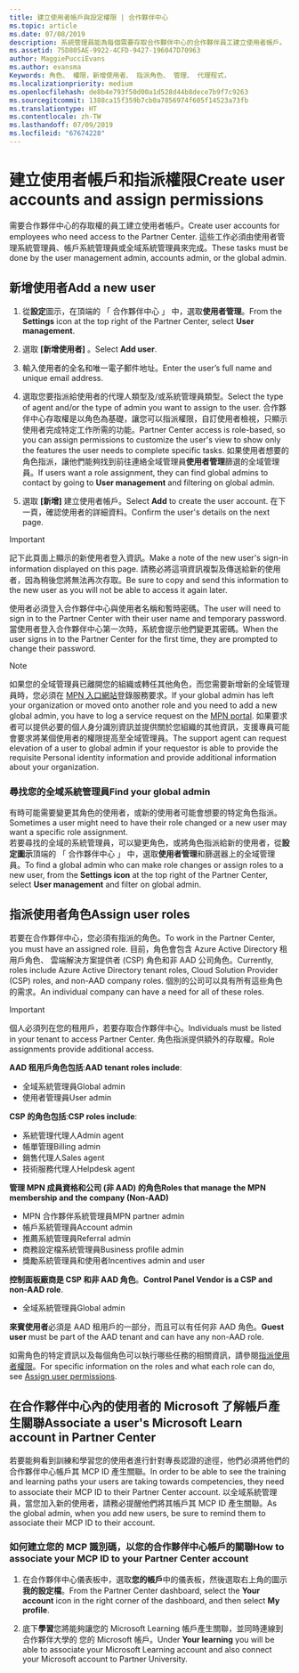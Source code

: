 ```yaml
---
title: 建立使用者帳戶與設定權限 | 合作夥伴中心
ms.topic: article
ms.date: 07/08/2019
description: 系統管理員能為每個需要存取合作夥伴中心的合作夥伴員工建立使用者帳戶。
ms.assetid: 75D805AE-9922-4CFD-9427-196047D70963
author: MaggiePucciEvans
ms.author: evansma
Keywords: 角色、 權限，新增使用者、 指派角色、 管理、 代理程式，
ms.localizationpriority: medium
ms.openlocfilehash: de8b4e793f50d00a1d528d44b8dece7b9f7c9263
ms.sourcegitcommit: 1388ca15f359b7cb0a7856974f605f14523a73fb
ms.translationtype: HT
ms.contentlocale: zh-TW
ms.lasthandoff: 07/09/2019
ms.locfileid: "67674228"
---
```

# <a name="create-user-accounts-and-assign-permissions"></a><span data-ttu-id="11570-104">建立使用者帳戶和指派權限</span><span class="sxs-lookup"><span data-stu-id="11570-104">Create user accounts and assign permissions</span></span>

<span data-ttu-id="11570-105">需要合作夥伴中心的存取權的員工建立使用者帳戶。</span><span class="sxs-lookup"><span data-stu-id="11570-105">Create user accounts for employees who need access to the Partner Center.</span></span> <span data-ttu-id="11570-106">這些工作必須由使用者管理系統管理員、帳戶系統管理員或全域系統管理員來完成。</span><span class="sxs-lookup"><span data-stu-id="11570-106">These tasks must be done by the user management admin, accounts admin, or the global admin.</span></span> 


## <a name="add-a-new-user"></a><span data-ttu-id="11570-107">新增使用者</span><span class="sxs-lookup"><span data-stu-id="11570-107">Add a new user</span></span>

1. <span data-ttu-id="11570-108">從**設定**圖示，在頂端的 「 合作夥伴中心 」 中，選取**使用者管理**。</span><span class="sxs-lookup"><span data-stu-id="11570-108">From the **Settings** icon at the top right of the Partner Center, select **User management**.</span></span>

2.  <span data-ttu-id="11570-109">選取 **\[新增使用者\]** 。</span><span class="sxs-lookup"><span data-stu-id="11570-109">Select **Add user**.</span></span>

3.  <span data-ttu-id="11570-110">輸入使用者的全名和唯一電子郵件地址。</span><span class="sxs-lookup"><span data-stu-id="11570-110">Enter the user’s full name and unique email address.</span></span>

4.  <span data-ttu-id="11570-111">選取您要指派給使用者的代理人類型及/或系統管理員類型。</span><span class="sxs-lookup"><span data-stu-id="11570-111">Select the type of agent and/or the type of admin you want to assign to the user.</span></span> <span data-ttu-id="11570-112">合作夥伴中心存取權是以角色為基礎，讓您可以指派權限，自訂使用者檢視，只顯示使用者完成特定工作所需的功能。</span><span class="sxs-lookup"><span data-stu-id="11570-112">Partner Center access is role-based, so you can assign permissions to customize the user's view to show only the features the user needs to complete specific tasks.</span></span>  <span data-ttu-id="11570-113">如果使用者想要的角色指派，讓他們能夠找到前往連絡全域管理員**使用者管理**篩選的全域管理員。</span><span class="sxs-lookup"><span data-stu-id="11570-113">If users want a role assignment, they can find global admins to contact by going to **User management** and filtering on global admin.</span></span>

5.  <span data-ttu-id="11570-114">選取 **\[新增\]** 建立使用者帳戶。</span><span class="sxs-lookup"><span data-stu-id="11570-114">Select **Add** to create the user account.</span></span> <span data-ttu-id="11570-115">在下一頁，確認使用者的詳細資料。</span><span class="sxs-lookup"><span data-stu-id="11570-115">Confirm the user's details on the next page.</span></span>

> [!IMPORTANT]  
> <span data-ttu-id="11570-116">記下此頁面上顯示的新使用者登入資訊。</span><span class="sxs-lookup"><span data-stu-id="11570-116">Make a note of the new user's sign-in information displayed on this page.</span></span> <span data-ttu-id="11570-117">請務必將這項資訊複製及傳送給新的使用者，因為稍後您將無法再次存取。</span><span class="sxs-lookup"><span data-stu-id="11570-117">Be sure to copy and send this information to the new user as you will not be able to access it again later.</span></span> 

<span data-ttu-id="11570-118">使用者必須登入合作夥伴中心與使用者名稱和暫時密碼。</span><span class="sxs-lookup"><span data-stu-id="11570-118">The user will need to sign in to the Partner Center with their user name and temporary password.</span></span> <span data-ttu-id="11570-119">當使用者登入合作夥伴中心第一次時，系統會提示他們變更其密碼。</span><span class="sxs-lookup"><span data-stu-id="11570-119">When the user signs in to the Partner Center for the first time, they are prompted to change their password.</span></span> 

> [!NOTE]  
>  <span data-ttu-id="11570-120">如果您的全域管理員已離開您的組織或轉任其他角色，而您需要新增新的全域管理員時，您必須在 [MPN 入口網站](https://partner.microsoft.com/support)登錄服務要求。</span><span class="sxs-lookup"><span data-stu-id="11570-120">If your global admin has left your organization or moved onto another role and you need to add a new global admin, you have to log a service request on the [MPN portal](https://partner.microsoft.com/support).</span></span> <span data-ttu-id="11570-121">如果要求者可以提供必要的個人身分識別資訊並提供關於您組織的其他資訊，支援專員可能會要求將某個使用者的權限提高至全域管理員。</span><span class="sxs-lookup"><span data-stu-id="11570-121">The support agent can request elevation of a user to global admin if your requestor is able to provide the requisite Personal identity information and provide additional information about your organization.</span></span>

### <a name="find-your-global-admin"></a><span data-ttu-id="11570-122">尋找您的全域系統管理員</span><span class="sxs-lookup"><span data-stu-id="11570-122">Find your global admin</span></span>

<span data-ttu-id="11570-123">有時可能需要變更其角色的使用者，或新的使用者可能會想要的特定角色指派。</span><span class="sxs-lookup"><span data-stu-id="11570-123">Sometimes a user might need to have their role changed or a new user may want a specific role assignment.</span></span>  
<span data-ttu-id="11570-124">若要尋找的全域的系統管理員，可以變更角色，或將角色指派給新的使用者，從**設定圖示**頂端的 「 合作夥伴中心 」 中，選取**使用者管理**和篩選器上的全域管理員。</span><span class="sxs-lookup"><span data-stu-id="11570-124">To find a global admin who can make role changes or assign roles to a new user, from the **Settings icon** at the top right of the Partner Center, select **User management** and filter on global admin.</span></span> 

## <a name="assign-user-roles"></a><span data-ttu-id="11570-125">指派使用者角色</span><span class="sxs-lookup"><span data-stu-id="11570-125">Assign user roles</span></span>

<span data-ttu-id="11570-126">若要在合作夥伴中心，您必須有指派的角色。</span><span class="sxs-lookup"><span data-stu-id="11570-126">To work in the Partner Center, you must have an assigned role.</span></span>  <span data-ttu-id="11570-127">目前，角色會包含 Azure Active Directory 租用戶角色、 雲端解決方案提供者 (CSP) 角色和非 AAD 公司角色。</span><span class="sxs-lookup"><span data-stu-id="11570-127">Currently, roles include Azure Active Directory tenant roles, Cloud Solution Provider (CSP) roles, and non-AAD company roles.</span></span> <span data-ttu-id="11570-128">個別的公司可以具有所有這些角色的需求。</span><span class="sxs-lookup"><span data-stu-id="11570-128">An individual company can have a need for all of these roles.</span></span>

>[!Important]
><span data-ttu-id="11570-129">個人必須列在您的租用戶，若要存取合作夥伴中心。</span><span class="sxs-lookup"><span data-stu-id="11570-129">Individuals must be listed in your tenant to access Partner Center.</span></span> <span data-ttu-id="11570-130">角色指派提供額外的存取權。</span><span class="sxs-lookup"><span data-stu-id="11570-130">Role assignments provide additional access.</span></span>


<span data-ttu-id="11570-131">**AAD 租用戶角色包括**:</span><span class="sxs-lookup"><span data-stu-id="11570-131">**AAD tenant roles include**:</span></span>
- <span data-ttu-id="11570-132">全域系統管理員</span><span class="sxs-lookup"><span data-stu-id="11570-132">Global admin</span></span>
- <span data-ttu-id="11570-133">使用者管理員</span><span class="sxs-lookup"><span data-stu-id="11570-133">User admin</span></span>

<span data-ttu-id="11570-134">**CSP 的角色包括**:</span><span class="sxs-lookup"><span data-stu-id="11570-134">**CSP roles include**:</span></span>
- <span data-ttu-id="11570-135">系統管理代理人</span><span class="sxs-lookup"><span data-stu-id="11570-135">Admin agent</span></span>
- <span data-ttu-id="11570-136">帳單管理</span><span class="sxs-lookup"><span data-stu-id="11570-136">Billing admin</span></span>
- <span data-ttu-id="11570-137">銷售代理人</span><span class="sxs-lookup"><span data-stu-id="11570-137">Sales agent</span></span>
- <span data-ttu-id="11570-138">技術服務代理人</span><span class="sxs-lookup"><span data-stu-id="11570-138">Helpdesk agent</span></span>

<span data-ttu-id="11570-139">**管理 MPN 成員資格和公司 (非 AAD) 的角色**</span><span class="sxs-lookup"><span data-stu-id="11570-139">**Roles that manage the MPN membership and the company (Non-AAD)**</span></span>
- <span data-ttu-id="11570-140">MPN 合作夥伴系統管理員</span><span class="sxs-lookup"><span data-stu-id="11570-140">MPN partner admin</span></span>
- <span data-ttu-id="11570-141">帳戶系統管理員</span><span class="sxs-lookup"><span data-stu-id="11570-141">Account admin</span></span>
- <span data-ttu-id="11570-142">推薦系統管理員</span><span class="sxs-lookup"><span data-stu-id="11570-142">Referral admin</span></span>
- <span data-ttu-id="11570-143">商務設定檔系統管理員</span><span class="sxs-lookup"><span data-stu-id="11570-143">Business profile admin</span></span>
- <span data-ttu-id="11570-144">獎勵系統管理員和使用者</span><span class="sxs-lookup"><span data-stu-id="11570-144">Incentives admin and user</span></span>

<span data-ttu-id="11570-145">**控制面板廠商是 CSP 和非 AAD 角色**。</span><span class="sxs-lookup"><span data-stu-id="11570-145">**Control Panel Vendor is a CSP and non-AAD role**.</span></span>
- <span data-ttu-id="11570-146">全域系統管理員</span><span class="sxs-lookup"><span data-stu-id="11570-146">Global admin</span></span>

<span data-ttu-id="11570-147">**來賓使用者**必須是 AAD 租用戶的一部分，而且可以有任何非 AAD 角色。</span><span class="sxs-lookup"><span data-stu-id="11570-147">**Guest user** must be part of the AAD tenant and can have any non-AAD role.</span></span>

<span data-ttu-id="11570-148">如需角色的特定資訊以及每個角色可以執行哪些任務的相關資訊，請參閱[指派使用者權限](permissions-overview.md)。</span><span class="sxs-lookup"><span data-stu-id="11570-148">For specific information on the roles and what each role can do, see [Assign user permissions](permissions-overview.md).</span></span>

## <a name="associate-a-users-microsoft-learn-account-in-partner-center"></a><span data-ttu-id="11570-149">在合作夥伴中心內的使用者的 Microsoft 了解帳戶產生關聯</span><span class="sxs-lookup"><span data-stu-id="11570-149">Associate a user's Microsoft Learn account in Partner Center</span></span>

<span data-ttu-id="11570-150">若要能夠看到訓練和學習您的使用者進行針對專長認證的途徑，他們必須將他們的合作夥伴中心帳戶其 MCP ID 產生關聯。</span><span class="sxs-lookup"><span data-stu-id="11570-150">In order to be able to see the training and learning paths your users are taking towards competencies, they need to associate their MCP ID to their Partner Center account.</span></span> <span data-ttu-id="11570-151">以全域系統管理員，當您加入新的使用者，請務必提醒他們將其帳戶其 MCP ID 產生關聯。</span><span class="sxs-lookup"><span data-stu-id="11570-151">As the global admin, when you add new users, be sure to remind them to associate their MCP ID to their account.</span></span> 

### <a name="how-to-associate-your-mcp-id-to-your-partner-center-account"></a><span data-ttu-id="11570-152">如何建立您的 MCP 識別碼，以您的合作夥伴中心帳戶的關聯</span><span class="sxs-lookup"><span data-stu-id="11570-152">How to associate your MCP ID to your Partner Center account</span></span>

1. <span data-ttu-id="11570-153">在合作夥伴中心儀表板中，選取**您的帳戶**中的儀表板，然後選取右上角的圖示**我的設定檔**。</span><span class="sxs-lookup"><span data-stu-id="11570-153">From the Partner Center dashboard, select the **Your account** icon in the right corner of the dashboard, and then select **My profile**.</span></span>

2. <span data-ttu-id="11570-154">底下**學習**您將能夠讓您的 Microsoft Learning 帳戶產生關聯，並同時連線到合作夥伴大學的 您的 Microsoft 帳戶。</span><span class="sxs-lookup"><span data-stu-id="11570-154">Under **Your learning** you will be able to associate your Microsoft Learning account and also connect your Microsoft account to Partner University.</span></span>








